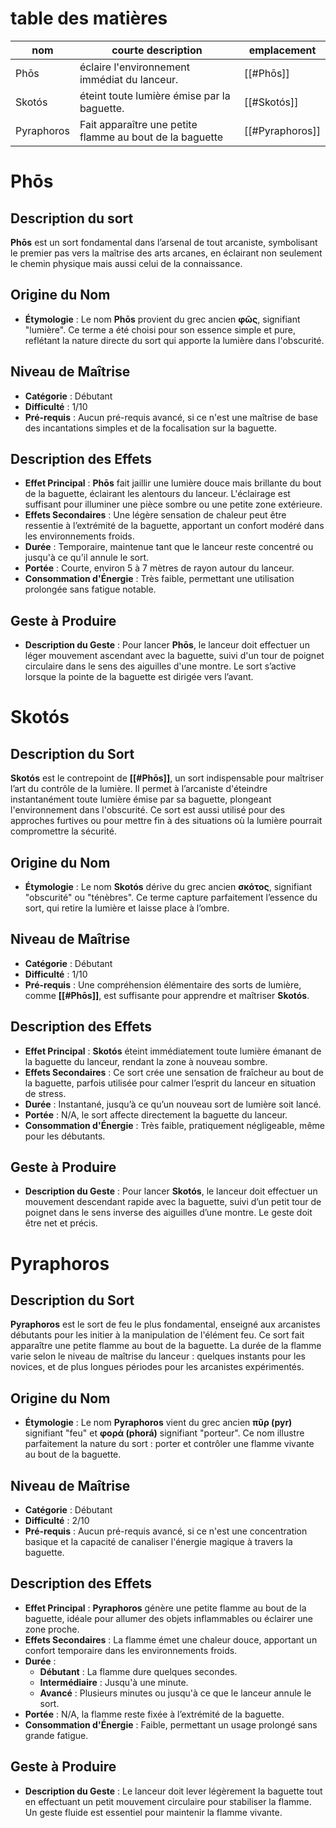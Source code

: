 # table des matières
| **nom** | courte description | emplacement | 
| --- | --- | --- |
| Phōs | éclaire l'environnement immédiat du lanceur. | [[#Phōs]] |
| Skotós | éteint toute lumière émise par la baguette. | [[#Skotós]] |
| Pyraphoros | Fait apparaître une petite flamme au bout de la baguette | [[#Pyraphoros]] |


# Phōs

## Description du sort

**Phōs** est un sort fondamental dans l’arsenal de tout arcaniste, symbolisant le premier pas vers la maîtrise des arts arcanes, en éclairant non seulement le chemin physique mais aussi celui de la connaissance.

## Origine du Nom

- **Étymologie** : Le nom **Phōs** provient du grec ancien **φῶς**, signifiant "lumière". Ce terme a été choisi pour son essence simple et pure, reflétant la nature directe du sort qui apporte la lumière dans l'obscurité.

## Niveau de Maîtrise

- **Catégorie** : Débutant
- **Difficulté** : 1/10
- **Pré-requis** : Aucun pré-requis avancé, si ce n'est une maîtrise de base des incantations simples et de la focalisation sur la baguette.

## Description des Effets

- **Effet Principal** : **Phōs** fait jaillir une lumière douce mais brillante du bout de la baguette, éclairant les alentours du lanceur. L'éclairage est suffisant pour illuminer une pièce sombre ou une petite zone extérieure.
- **Effets Secondaires** : Une légère sensation de chaleur peut être ressentie à l’extrémité de la baguette, apportant un confort modéré dans les environnements froids.
- **Durée** : Temporaire, maintenue tant que le lanceur reste concentré ou jusqu'à ce qu'il annule le sort.
- **Portée** : Courte, environ 5 à 7 mètres de rayon autour du lanceur.
- **Consommation d'Énergie** : Très faible, permettant une utilisation prolongée sans fatigue notable.

## Geste à Produire

- **Description du Geste** : Pour lancer **Phōs**, le lanceur doit effectuer un léger mouvement ascendant avec la baguette, suivi d'un tour de poignet circulaire dans le sens des aiguilles d'une montre. Le sort s’active lorsque la pointe de la baguette est dirigée vers l’avant.

# Skotós

## Description du Sort

**Skotós** est le contrepoint de **[[#Phōs]]**, un sort indispensable pour maîtriser l’art du contrôle de la lumière. Il permet à l’arcaniste d'éteindre instantanément toute lumière émise par sa baguette, plongeant l'environnement dans l'obscurité. Ce sort est aussi utilisé pour des approches furtives ou pour mettre fin à des situations où la lumière pourrait compromettre la sécurité.

## Origine du Nom

- **Étymologie** : Le nom **Skotós** dérive du grec ancien **σκότος**, signifiant "obscurité" ou "ténèbres". Ce terme capture parfaitement l’essence du sort, qui retire la lumière et laisse place à l’ombre.

## Niveau de Maîtrise

- **Catégorie** : Débutant
- **Difficulté** : 1/10
- **Pré-requis** : Une compréhension élémentaire des sorts de lumière, comme **[[#Phōs]]**, est suffisante pour apprendre et maîtriser **Skotós**.

## Description des Effets

- **Effet Principal** : **Skotós** éteint immédiatement toute lumière émanant de la baguette du lanceur, rendant la zone à nouveau sombre.
- **Effets Secondaires** : Ce sort crée une sensation de fraîcheur au bout de la baguette, parfois utilisée pour calmer l’esprit du lanceur en situation de stress.
- **Durée** : Instantané, jusqu’à ce qu’un nouveau sort de lumière soit lancé.
- **Portée** : N/A, le sort affecte directement la baguette du lanceur.
- **Consommation d'Énergie** : Très faible, pratiquement négligeable, même pour les débutants.

## Geste à Produire

- **Description du Geste** : Pour lancer **Skotós**, le lanceur doit effectuer un mouvement descendant rapide avec la baguette, suivi d’un petit tour de poignet dans le sens inverse des aiguilles d’une montre. Le geste doit être net et précis.

# Pyraphoros

## Description du Sort

**Pyraphoros** est le sort de feu le plus fondamental, enseigné aux arcanistes débutants pour les initier à la manipulation de l'élément feu. Ce sort fait apparaître une petite flamme au bout de la baguette. La durée de la flamme varie selon le niveau de maîtrise du lanceur : quelques instants pour les novices, et de plus longues périodes pour les arcanistes expérimentés.

## Origine du Nom

- **Étymologie** : Le nom **Pyraphoros** vient du grec ancien **πῦρ (pyr)** signifiant "feu" et **φορά (phorá)** signifiant "porteur". Ce nom illustre parfaitement la nature du sort : porter et contrôler une flamme vivante au bout de la baguette.

## Niveau de Maîtrise

- **Catégorie** : Débutant
- **Difficulté** : 2/10
- **Pré-requis** : Aucun pré-requis avancé, si ce n'est une concentration basique et la capacité de canaliser l'énergie magique à travers la baguette.

## Description des Effets

- **Effet Principal** : **Pyraphoros** génère une petite flamme au bout de la baguette, idéale pour allumer des objets inflammables ou éclairer une zone proche.
- **Effets Secondaires** : La flamme émet une chaleur douce, apportant un confort temporaire dans les environnements froids.
- **Durée** :
    - **Débutant** : La flamme dure quelques secondes.
    - **Intermédiaire** : Jusqu'à une minute.
    - **Avancé** : Plusieurs minutes ou jusqu'à ce que le lanceur annule le sort.
- **Portée** : N/A, la flamme reste fixée à l’extrémité de la baguette.
- **Consommation d'Énergie** : Faible, permettant un usage prolongé sans grande fatigue.

## Geste à Produire

- **Description du Geste** : Le lanceur doit lever légèrement la baguette tout en effectuant un petit mouvement circulaire pour stabiliser la flamme. Un geste fluide est essentiel pour maintenir la flamme vivante.